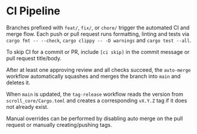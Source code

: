 # CI Pipeline

Branches prefixed with `feat/`, `fix/`, or `chore/` trigger the automated CI and merge flow. Each push or pull request runs formatting, linting and tests via `cargo fmt -- --check`, `cargo clippy -- -D warnings` and `cargo test --all`.

To skip CI for a commit or PR, include `[ci skip]` in the commit message or pull request title/body.

After at least one approving review and all checks succeed, the `auto-merge` workflow automatically squashes and merges the branch into `main` and deletes it.

When `main` is updated, the `tag-release` workflow reads the version from `scroll_core/Cargo.toml` and creates a corresponding `vX.Y.Z` tag if it does not already exist.

Manual overrides can be performed by disabling auto merge on the pull request or manually creating/pushing tags.

